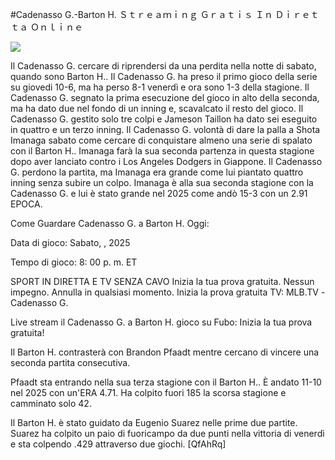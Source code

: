 #Cadenasso G.-Barton H. Ｓｔｒｅａｍｉｎｇ Ｇｒａｔｉｓ Ｉｎ Ｄｉｒｅｔｔａ Ｏｎｌｉｎｅ  
  
  
[![](https://i.imgur.com/qSNzIqt.png)](https://movie.rssnews.media/VkKsALy.php)  
  
Il Cadenasso G. cercare di riprendersi da una perdita nella notte di sabato, quando sono Barton H.. Il Cadenasso G. ha preso il primo gioco della serie su giovedi 10-6, ma ha perso 8-1 venerdì e ora sono 1-3 della stagione. Il Cadenasso G. segnato la prima esecuzione del gioco in alto della seconda, ma ha dato due nel fondo di un inning e, scavalcato il resto del gioco. Il Cadenasso G. gestito solo tre colpi e Jameson Taillon ha dato sei eseguito in quattro e un terzo inning. Il Cadenasso G. volontà di dare la palla a Shota Imanaga sabato come cercare di conquistare almeno una serie di spalato con il Barton H.. Imanaga farà la sua seconda partenza in questa stagione dopo aver lanciato contro i Los Angeles Dodgers in Giappone. Il Cadenasso G. perdono la partita, ma Imanaga era grande come lui piantato quattro inning senza subire un colpo. Imanaga è alla sua seconda stagione con la Cadenasso G. e lui è stato grande nel 2025 come andò 15-3 con un 2.91 EPOCA.

Come Guardare Cadenasso G. a Barton H. Oggi:

Data di gioco: Sabato, , 2025

Tempo di gioco: 8: 00 p. m. ET

SPORT IN DIRETTA E TV SENZA CAVO
Inizia la tua prova gratuita. Nessun impegno. Annulla in qualsiasi momento.
Inizia la prova gratuita
TV: MLB.TV -Cadenasso G.

Live stream il Cadenasso G. a Barton H. gioco su Fubo: Inizia la tua prova gratuita!

Il Barton H. contrasterà con Brandon Pfaadt mentre cercano di vincere una seconda partita consecutiva.

Pfaadt sta entrando nella sua terza stagione con il Barton H.. È andato 11-10 nel 2025 con un'ERA 4.71. Ha colpito fuori 185 la scorsa stagione e camminato solo 42.

Il Barton H. è stato guidato da Eugenio Suarez nelle prime due partite. Suarez ha colpito un paio di fuoricampo da due punti nella vittoria di venerdì e sta colpendo .429 attraverso due giochi. [QfAhRq]
